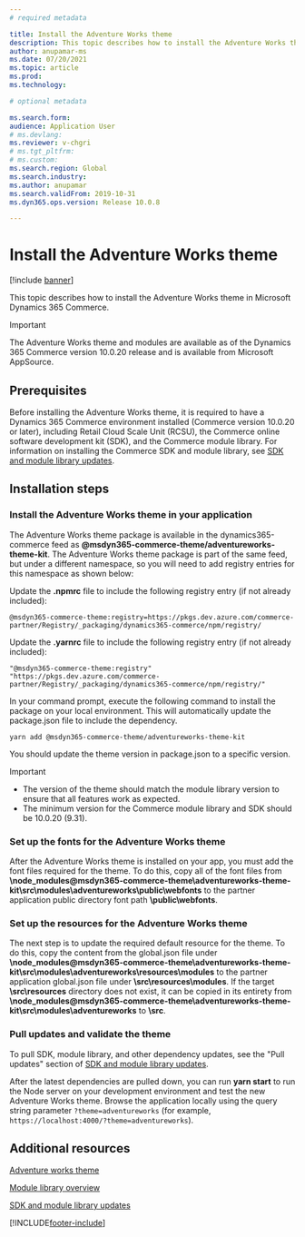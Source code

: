 ```yaml
---
# required metadata

title: Install the Adventure Works theme
description: This topic describes how to install the Adventure Works theme in Microsoft Dynamics 365 Commerce.
author: anupamar-ms
ms.date: 07/20/2021
ms.topic: article
ms.prod: 
ms.technology: 

# optional metadata

ms.search.form: 
audience: Application User
# ms.devlang: 
ms.reviewer: v-chgri
# ms.tgt_pltfrm: 
# ms.custom: 
ms.search.region: Global
ms.search.industry: 
ms.author: anupamar
ms.search.validFrom: 2019-10-31
ms.dyn365.ops.version: Release 10.0.8

---
```


# Install the Adventure Works theme

[!include [banner](includes/banner.md)]

This topic describes how to install the Adventure Works theme in Microsoft Dynamics 365 Commerce. 

> [!IMPORTANT]
> The Adventure Works theme and modules are available as of the Dynamics 365 Commerce version 10.0.20 release and is available from Microsoft AppSource.

## Prerequisites

Before installing the Adventure Works theme, it is required to have a Dynamics 365 Commerce environment installed (Commerce version 10.0.20 or later), including Retail Cloud Scale Unit (RCSU), the Commerce online software development kit (SDK), and the Commerce module library. For information on installing the Commerce SDK and module library, see [SDK and module library updates](e-commerce-extensibility/sdk-updates.md). 

## Installation steps

### Install the Adventure Works theme in your application

The Adventure Works theme package is available in the dynamics365-commerce feed as **@msdyn365-commerce-theme/adventureworks-theme-kit**. The Adventure Works theme package is part of the same feed, but under a different namespace, so you will need to add registry entries for this namespace as shown below:

Update the **.npmrc** file to include the following registry entry (if not already included):

`@msdyn365-commerce-theme:registry=https://pkgs.dev.azure.com/commerce-partner/Registry/_packaging/dynamics365-commerce/npm/registry/`

Update the **.yarnrc** file to include the following registry entry (if not already included):

`"@msdyn365-commerce-theme:registry" "https://pkgs.dev.azure.com/commerce-partner/Registry/_packaging/dynamics365-commerce/npm/registry/"`	
	
In your command prompt, execute the following command to install the package on your local environment. This will automatically update the package.json file to include the dependency.

`yarn add @msdyn365-commerce-theme/adventureworks-theme-kit`

You should update the theme version in package.json to a specific version. 

> [!IMPORTANT]
> - The version of the theme should match the module library version to ensure that all features work as expected. 
> - The minimum version for the Commerce module library and SDK should be 10.0.20 (9.31). 

### Set up the fonts for the Adventure Works theme

After the Adventure Works theme is installed on your app, you must add the font files required for the theme. To do this, copy all of the font files from **\node_modules@msdyn365-commerce-theme\adventureworks-theme-kit\src\modules\adventureworks\public\webfonts** to the partner application public directory font path **\public\webfonts**.

### Set up the resources for the Adventure Works theme

The next step is to update the required default resource for the theme. To do this, copy the content from the global.json file under **\node_modules@msdyn365-commerce-theme\adventureworks-theme-kit\src\modules\adventureworks\resources\modules** to the partner application global.json file under **\src\resources\modules**. If the target **\src\resources** directory does not exist, it can be copied in its entirety from **\node_modules@msdyn365-commerce-theme\adventureworks-theme-kit\src\modules\adventureworks** to **\src**.

### Pull updates and validate the theme

To pull SDK, module library, and other dependency updates, see the "Pull updates" section of [SDK and module library updates](e-commerce-extensibility/sdk-updates.md#pull-updates).

After the latest dependencies are pulled down, you can run **yarn start** to run the Node server on your development environment and test the new Adventure Works theme. Browse the application locally using the query string parameter ``?theme=adventureworks`` (for example, ``https://localhost:4000/?theme=adventureworks``).

## Additional resources

[Adventure works theme](adventure-works-theme.md)

[Module library overview](starter-kit-overview.md)

[SDK and module library updates](e-commerce-extensibility/sdk-updates.md)

[!INCLUDE[footer-include](../includes/footer-banner.md)]
